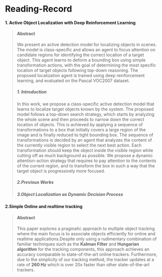 # Reading-Record
#### 1. Active Object Localization with Deep Reinforcement Learning
>#### Abstract
>We present an active detection model for localizing objects in scenes. The model is class-specific and allows an agent to focus attention on candidate regions for identifying the correct location of a target object. This agent learns to deform a bounding box using simple transformation actions, with the goal of determining the most specific location of target objects following top-down reasoning. The proposed localization agent is trained using deep reinforcement learning, and evaluated on the Pascal VOC2007 dataset.
> ##### 1. Introduction
>In this work, we propose a class-specific active detection model that learns to localize target objects known by the system. The proposed model follows a top-down search strategy, which starts by analyzing the whole scene and then proceeds to narrow down the correct location of objects. This is achieved by applying a sequence of transformations to a box that initially covers a large region of the image and is finally reduced to tight bounding box. The sequence of transformations is decided by an agent that analyzes the content of the currently visible region to select the next best action. Each transformation should keep the object inside the visible region while cutting off as much background as possible.
>We propose a dynamic attention-action strategy that requires to pay attention to the contents of the current region, and to transform the box in such a way that the target object is progressively more focused.
> ##### 2.Previous Works
> ##### 3.Object Localization as Dynamic Decision Process

#### 2.Simple Online and realtime tracking
>#### Abstract
>This paper explores a pragmatic approach to multiple object tracking where the main focus is to associate objects efficiently for online and realtime applications.Despite only using a rudimentary combination of familiar techniques such as the **Kalman Filter** and **Hungarian algorithm** for the tracking components, this approach achieves an accuracy comparable to state-of-the-art online trackers. Furthermore, due to the simplicity of our tracking method, the tracker updates at a rate of **260 Hz** which is over 20x faster than other state-of-the-art trackers.